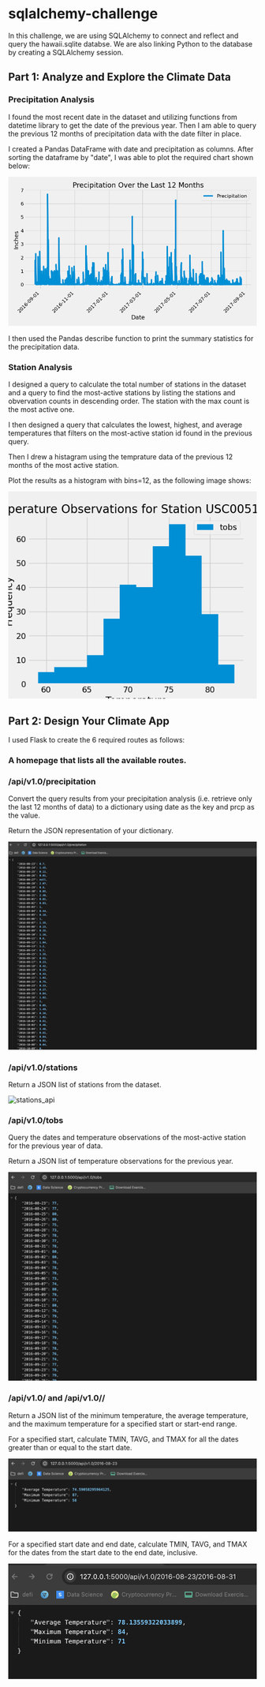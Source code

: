 # sqlalchemy-challenge

In  this challenge, we are using SQLAlchemy to connect and reflect and query the hawaii.sqlite databse. We are also linking Python to the database by creating a SQLAlchemy session.

## Part 1: Analyze and Explore the Climate Data

### Precipitation Analysis

I found the most recent date in the dataset and utilizing functions from datetime library to get the date of the previous year. Then I am able to query the previous 12 months of precipitation data with the date filter in place.

I created a Pandas DataFrame with date and precipitation as columns. After sorting the dataframe by "date", I was able to plot the required chart shown below:

![Precipitation Chart](SurfsUp/Images/precipitation.png)

I then used the Pandas describe function to print the summary statistics for the precipitation data.

### Station Analysis

I designed a query to calculate the total number of stations in the dataset and a query to find the most-active stations by listing the stations and obvervation counts in descending order. The station with the max count is the most active one. 

I then designed a query that calculates the lowest, highest, and average temperatures that filters on the most-active station id found in the previous query.

Then I drew a histagram using the temprature data of the previous 12 months of the most active station. 

Plot the results as a histogram with bins=12, as the following image shows:

![TOBs Chart](SurfsUp/Images/USC00519281.png)


## Part 2: Design Your Climate App

I used Flask to create the 6 required routes as follows:

### A homepage that lists all the available routes.

### /api/v1.0/precipitation

Convert the query results from your precipitation analysis (i.e. retrieve only the last 12 months of data) to a dictionary using date as the key and prcp as the value.

Return the JSON representation of your dictionary.

![prcp_api](SurfsUp/Images/precipitation_api.png)

### /api/v1.0/stations

Return a JSON list of stations from the dataset.

![stations_api](SurfsUp/Images/precipitationstations_api.png)

### /api/v1.0/tobs

Query the dates and temperature observations of the most-active station for the previous year of data.

Return a JSON list of temperature observations for the previous year.

![tobs_api](SurfsUp/Images/tobs_api.png)

### /api/v1.0/<start> and /api/v1.0/<start>/<end>

Return a JSON list of the minimum temperature, the average temperature, and the maximum temperature for a specified start or start-end range.

For a specified start, calculate TMIN, TAVG, and TMAX for all the dates greater than or equal to the start date.

![start_date](SurfsUp/Images/with_start_date.png)

For a specified start date and end date, calculate TMIN, TAVG, and TMAX for the dates from the start date to the end date, inclusive.

![start_end_date](SurfsUp/Images/with_start_end_date.png)
